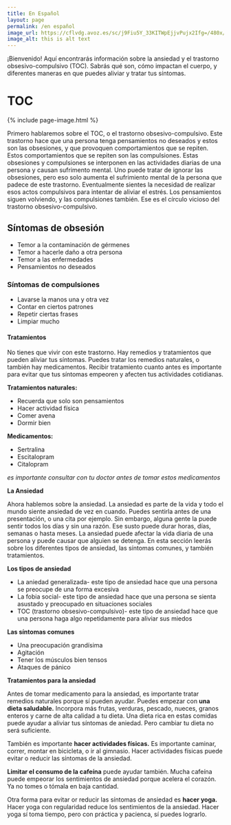 ```yaml
---
title: En Español
layout: page
permalink: /en español
image_url: https://cflvdg.avoz.es/sc/j9Fiu5Y_33KITWpEjjvPujx2Ifg=/480x/2022/04/19/00121650353248736927268/Foto/circuloviciosodeltoc.png
image_alt: this is alt text
---
```

¡Bienvenido! Aquí encontrarás información sobre la ansiedad y el trastorno obsesivo-compulsivo (TOC). Sabrás qué son, cómo 
impactan el cuerpo, y diferentes maneras en que puedes aliviar y tratar tus síntomas.


# TOC

{% include page-image.html %}
 

Primero hablaremos sobre el TOC, o el trastorno obsesivo-compulsivo. Este trastorno hace que una persona tenga 
pensamientos no deseados y estos son las obsesiones, y que provoquen comportamientos que se repiten. Estos comportamientos que se repiten son las compulsiones. Estas obsesiones y compulsiones se interponen en las actividades diarias de una persona y causan sufrimento mental. Uno puede tratar de ignorar las obsesiones, pero eso solo aumenta el sufrimiento mental de la persona que padece de este trastorno. Eventualmente sientes la necesidad de realizar esos actos compulsivos para intentar de aliviar el estrés. Los pensamientos siguen volviendo, y las compulsiones también. Ese es el círculo vicioso del trastorno obsesivo-compulsivo.

## Síntomas de obsesión

* Temor a la contaminación de gérmenes
* Temor a hacerle daño a otra persona
* Temor a las enfermedades
* Pensamientos no deseados 

### Síntomas de compulsiones

* Lavarse la manos una y otra vez
* Contar en ciertos patrones
* Repetir ciertas frases 
* Limpiar mucho

#### Tratamientos

No tienes que vivir con este trastorno. Hay remedios y tratamientos que pueden aliviar tus síntomas. Puedes tratar los remedios naturales, o también hay medicamentos. Recibir tratamiento cuanto antes es importante para evitar que tus síntomas empeoren y afecten tus actividades cotidianas.

**Tratamientos naturales:**
* Recuerda que solo son pensamientos
* Hacer actividad física
* Comer avena
* Dormir bien

**Medicamentos:**
* Sertralina
* Escitalopram 
* Citalopram

*es importante consultar con tu doctor antes de tomar estos medicamentos*

**La Ansiedad**

Ahora hablemos sobre la ansiedad. La ansiedad es parte de la vida y todo el mundo siente ansiedad de vez en cuando. Puedes sentirla antes de una presentación, o una cita por ejemplo. Sin embargo, alguna gente la puede sentir todos los días y sin una razón. Ese susto puede durar horas, días, semanas o hasta meses. La ansiedad puede afectar la vida diaria de una persona y puede causar que alguien se detenga. En esta sección leerás sobre los diferentes tipos de ansiedad, las síntomas comunes, y también tratamientos.

**Los tipos de ansiedad**
* La aniedad generalizada- este tipo de ansiedad hace que una persona se preocupe de una forma excesiva
* La fobia social- este tipo de ansiedad hace que una persona se sienta asustado y preocupado en situaciones sociales
* TOC (trastorno obsesivo-compulsivo)- este tipo de ansiedad hace que una persona haga algo repetidamente para aliviar sus miedos

**Las síntomas comunes**
* Una preocupación grandísima
* Agitación
* Tener los músculos bien tensos
* Ataques de pánico

**Tratamientos para la ansiedad**

Antes de tomar medicamento para la ansiedad, es importante tratar remedios naturales porque sí pueden ayudar. Puedes empezar con **una dieta saludable.** Incorpora más frutas, verduras, pescado, nueces, granos enteros y carne de alta calidad a tu dieta. Una dieta rica en estas comidas puede ayudar a aliviar tus síntomas de aniedad. Pero cambiar tu dieta no será suficiente.

También es importante **hacer actividades físicas.** Es importante caminar, correr, montar en bicicleta, o ir al gimnasio. Hacer actividades físicas puede evitar o reducir las síntomas de la ansiedad.

**Limitar el consumo de la cafeína** puede ayudar también. Mucha cafeína puede empeorar los sentimientos de ansiedad porque acelera el corazón. Ya no tomes o tómala en baja cantidad.

Otra forma para evitar or reducir las síntomas de ansiedad es **hacer yoga.** Hacer yoga con regularidad reduce los sentimientos de la ansiedad. Hacer yoga sí toma tiempo, pero con práctica y pacienca, sí puedes lograrlo.